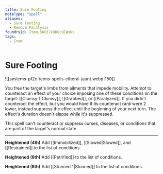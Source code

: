 ```yaml
---
title: Sure Footing
noteType: "spell"
aliases:
  - Sure Footing
  - Remove Paralysis
foundryId: Item.5KOi7k9HQcQTWskb
tags:
  - Item
---
```


# Sure Footing
![[systems-pf2e-icons-spells-etheral-jaunt.webp|150]]

You free the target's limbs from ailments that impede mobility. Attempt to counteract an effect of your choice imposing one of these conditions on the target: [[Clumsy 1|Clumsy]], [[Grabbed]], or [[Paralyzed]]. If you didn't counteract the effect, but you would have if its counteract rank were 2 lower, instead suppress the effect until the beginning of your next turn. The effect's duration doesn't elapse while it's suppressed.

This spell can't counteract or suppress curses, diseases, or conditions that are part of the target's normal state.

* * *

**Heightened (4th)** Add [[Immobilized]], [[Slowed|Slowed]], and [[Restrained]] to the list of conditions.

**Heightened (6th)** Add [[Petrified]] to the list of conditions.

**Heightened (8th)** Add [[Stunned 1|Stunned]] to the list of conditions.
